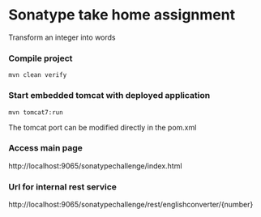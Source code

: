 # Sonatype take home assignment  
Transform an integer into words

### Compile project
`mvn clean verify`


### Start embedded tomcat with deployed application
`mvn tomcat7:run`    

  The tomcat port can be modified directly in the pom.xml


### Access main page
http://localhost:9065/sonatypechallenge/index.html

### Url for internal rest service
http://localhost:9065/sonatypechallenge/rest/englishconverter/{number}
